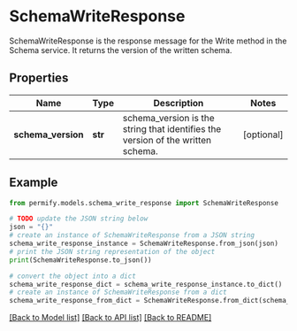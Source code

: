 # SchemaWriteResponse

SchemaWriteResponse is the response message for the Write method in the Schema service. It returns the version of the written schema.

## Properties

Name | Type | Description | Notes
------------ | ------------- | ------------- | -------------
**schema_version** | **str** | schema_version is the string that identifies the version of the written schema. | [optional] 

## Example

```python
from permify.models.schema_write_response import SchemaWriteResponse

# TODO update the JSON string below
json = "{}"
# create an instance of SchemaWriteResponse from a JSON string
schema_write_response_instance = SchemaWriteResponse.from_json(json)
# print the JSON string representation of the object
print(SchemaWriteResponse.to_json())

# convert the object into a dict
schema_write_response_dict = schema_write_response_instance.to_dict()
# create an instance of SchemaWriteResponse from a dict
schema_write_response_from_dict = SchemaWriteResponse.from_dict(schema_write_response_dict)
```
[[Back to Model list]](../README.md#documentation-for-models) [[Back to API list]](../README.md#documentation-for-api-endpoints) [[Back to README]](../README.md)


